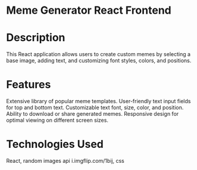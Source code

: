 # Meme Generator React Frontend
# Description
This React application allows users to create custom memes by selecting a base image, adding text, and customizing font styles, colors, and positions.

# Features
Extensive library of popular meme templates.
User-friendly text input fields for top and bottom text.
Customizable text font, size, color, and position.
Ability to download or share generated memes.
Responsive design for optimal viewing on different screen sizes.

# Technologies Used
React,
random images api i.imgflip.com/1bij,
css

 
 
